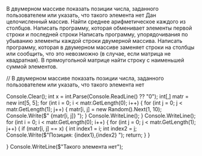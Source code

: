 В двумерном массиве показать позиции числа, заданного пользователем или указать, что такого элемента нет
Дан целочисленный массив. Найти среднее арифметическое каждого из столбцов.
Написать программу, которая обменивает элементы первой строки и последней строки
Написать программу, упорядочивания по убыванию элементы каждой строки двумерной массива.
Написать программу, которая в двумерном массиве заменяет строки на столбцы или сообщить, что это невозможно (в случае, если матрица не квадратная).
В прямоугольной матрице найти строку с наименьшей суммой элементов.

// В двумерном массиве показать позиции числа, заданного пользователем или указать, что такого элемента нет

Console.Clear();
int x = int.Parse(Console.ReadLine() ?? "0");
int[,] matr = new int[5, 5];
for (int i = 0; i < matr.GetLength(0); i++)
{
    for (int j = 0; j < matr.GetLength(1); j++)
    {
        matr[i, j] = new Random().Next(1, 10);
        Console.Write($" {matr[i, j]} ");
    }
    Console.WriteLine();
}
Console.WriteLine();
for (int i = 0; i < matr.GetLength(0); i++)
{
    for (int j = 0; j < matr.GetLength(1); j++)
    {
        if (matr[i, j] == x)
        {
            int index1 = i;
            int index2 = j;
            Console.Write($"Позиция: {index1},{index2} ");
            return;
        }
   }

}
Console.WriteLine($"Такого элемента нет");


